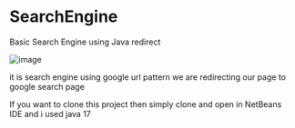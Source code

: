 # SearchEngine
Basic Search Engine using Java redirect 

![image](https://user-images.githubusercontent.com/46925955/170871173-a169de79-dacc-4cc9-8c53-a2576bf37daa.png)

it is search engine using google url pattern we are redirecting our page to google search page

If you want to clone this project then simply clone and open in NetBeans IDE and i used java 17
